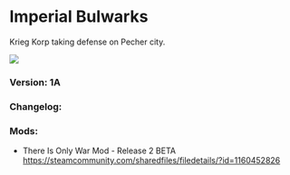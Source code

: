 # Imperial Bulwarks

Krieg Korp taking defense on Pecher city.

<img src='{Image URL}' />

### Version: 1A

### Changelog: 

### Mods:
- There Is Only War Mod - Release 2 BETA https://steamcommunity.com/sharedfiles/filedetails/?id=1160452826
